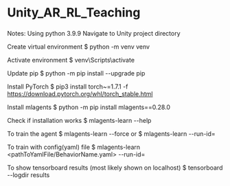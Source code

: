 # Unity_AR_RL_Teaching


###
Notes:
Using python 3.9.9
Navigate to Unity project directory

Create virtual environment
$ python -m venv venv

Activate environment
$ venv\Scripts\activate

Update pip
$ python -m pip install --upgrade pip

Install PyTorch
$ pip3 install torch~=1.7.1 -f https://download.pytorch.org/whl/torch_stable.html

Install mlagents
$ python -m pip install mlagents==0.28.0

Check if installation works
$ mlagents-learn --help

To train the agent
$ mlagents-learn --force
or 
$ mlagents-learn --run-id=<name>

To train with config(yaml) file
$ mlagents-learn <pathToYamlFile/BehaviorName.yaml> --run-id=<filename>

To show tensorboard results (most likely shown on localhost)
$ tensorboard --logdir results
